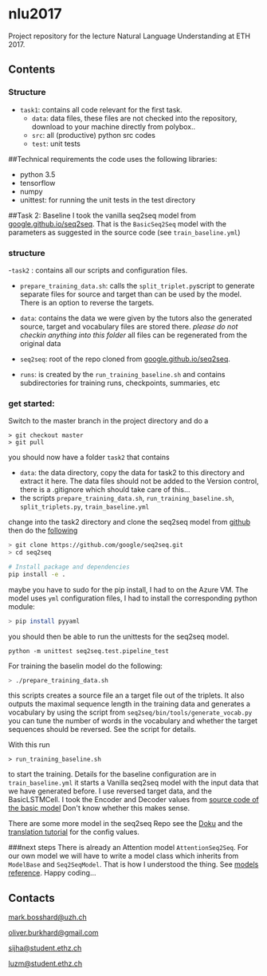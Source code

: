 # nlu2017

Project repository for the lecture Natural Language Understanding at ETH 2017.

## Contents

### Structure
 - `task1`:  contains all code relevant for the first task.
    - `data`: data files, these files are not checked into the repository, download to your machine directly from polybox..
    - `src`: all (productive) python src codes
    - `test`: unit tests

##Technical requirements
the code uses the following libraries:
 - python 3.5
 - tensorflow
 - numpy
 - unittest: for running the unit tests in the test directory


##Task 2: Baseline
I took the vanilla seq2seq model from [google.github.io/seq2seq](https://google.github.io/seq2seq/). That is the `BasicSeq2Seq` model with 
the parameters as suggested in the source code (see `train_baseline.yml`)



### structure
 -`task2` : contains all our scripts and configuration files.
   - `prepare_training_data.sh`: calls the `split_triplet.py`script to generate separate files for source and target than can be used 
   by the model. There is an option to reverse the targets.
   
   - `data`: contains the data we were given by the tutors also the generated source, target and vocabulary files are stored there.
   _please do not checkin anything into this folder_ all files can be regenerated from the original data
   - `seq2seq`: root of the repo cloned from [google.github.io/seq2seq](https://google.github.io/seq2seq/). 
   - `runs`: is created by the `run_training_baseline.sh` and contains subdirectories for training runs, checkpoints, summaries, etc
   
### get started:
Switch to the master branch in the project directory and do a 
```
> git checkout master
> git pull
```
you should now have a folder `task2` that contains
  - `data`: the data directory, copy the data for task2 to this directory and extract it here. The data files should not be added
  to the Version control, there is a .gitignore which should take care of this...
  - the scripts `prepare_training_data.sh`, `run_training_baseline.sh`, `split_triplets.py`, `train_baseline.yml`

change into the task2 directory and clone the seq2seq model from [github](https://google.github.io/seq2seq/)
then do the [following](https://google.github.io/seq2seq/getting_started/)

```bash
> git clone https://github.com/google/seq2seq.git
> cd seq2seq

# Install package and dependencies
pip install -e .

```
maybe you have to sudo for the pip install, I had to on the Azure VM.
 The model uses `yml` configuration files, I had 
to install the corresponding python module:
```bash
> pip install pyyaml

```
you should then be able to run the unittests for the seq2seq model.

```
python -m unittest seq2seq.test.pipeline_test
```


For training the baselin model do the following:
```bash
> ./prepare_training_data.sh
```
this scripts creates a source file an a target file out of the triplets. It also outputs the maximal sequence length in the
training data and generates a vocabulary by using the script from `seq2seq/bin/tools/generate_vocab.py`
you can tune the number of words in the vocabulary and whether the target sequences should be reversed. See the script for details.

With this run 
```
> run_training_baseline.sh
```
to start the training. Details for the baseline configuration are in `train_baseline.yml` it starts a Vanilla seq2seq model
with the input data that we have generated before. I use reversed target data, and the BasicLSTMCell. I took the Encoder and Decoder 
values from [source code of the basic model](https://github.com/google/seq2seq/blob/master/seq2seq/models/basic_seq2seq.py) 
Don't know whether this makes sense. 

There are some more model in the seq2seq Repo see the [Doku](https://google.github.io/seq2seq/models/#seq2seqmodel) and 
the [translation tutorial](https://google.github.io/seq2seq/nmt/) for the config values.

###next steps
There is already an Attention model `AttentionSeq2Seq`.
For our own model we will have to write a model class which inherits from `ModelBase` and `Seq2SeqModel`. That is how I understood the thing.
See [models reference](https://google.github.io/seq2seq/models/).
Happy coding...


## Contacts
mark.bosshard@uzh.ch

oliver.burkhard@gmail.com

sijha@student.ethz.ch

luzm@student.ethz.ch
